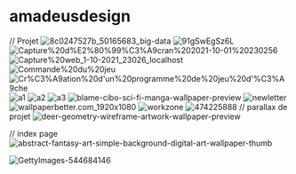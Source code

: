 # amadeusdesign
// Projet
![8c0247527b_50165683_big-data](https://github.com/magicickey/amadeusdesign/blob/main/8c0247527b_50165683_big-data.jpg?raw=true)
![91gSwEgSz6L](https://github.com/magicickey/amadeusdesign/blob/main/91gSwEgSz6L.jpg?raw=true)
![Capture%20d%E2%80%99%C3%A9cran%202021-10-01%20230256](https://github.com/magicickey/amadeusdesign/blob/main/Capture%20d%E2%80%99%C3%A9cran%202021-10-01%20230256.png?raw=true)
![Capture%20web_1-10-2021_23026_localhost](https://github.com/magicickey/amadeusdesign/blob/main/Capture%20web_1-10-2021_23026_localhost.jpeg?raw=true)
![Commande%20du%20jeu](https://github.com/magicickey/amadeusdesign/blob/main/Commande%20du%20jeu.png?raw=true)
![Cr%C3%A9ation%20d'un%20programme%20de%20jeu%20d'%C3%A9che](https://github.com/magicickey/amadeusdesign/blob/main/Cr%C3%A9ation%20d'un%20programme%20de%20jeu%20d'%C3%A9chec.png?raw=true)
![a1](https://github.com/magicickey/amadeusdesign/blob/main/a1.jpeg?raw=true)
![a2](https://github.com/magicickey/amadeusdesign/blob/main/a2.jpeg?raw=true)
![a3](https://github.com/magicickey/amadeusdesign/blob/main/a3.jpeg?raw=true)
![blame-cibo-sci-fi-manga-wallpaper-preview](https://github.com/magicickey/amadeusdesign/blob/main/blame-cibo-sci-fi-manga-wallpaper-preview.png?raw=true)
![newletter](https://github.com/magicickey/amadeusdesign/blob/main/newletter.jpeg?raw=true)
![wallpaperbetter.com_1920x1080](https://github.com/magicickey/amadeusdesign/blob/main/wallpaperbetter.com_1920x1080.jpg?raw=true)
![workzone](https://github.com/magicickey/amadeusdesign/blob/main/workzone.jpeg?raw=true)
![474225888](https://github.com/magicickey/amadeusdesign/blob/main/474225888.png?raw=true)
// parallax de projet
![deer-geometry-wireframe-artwork-wallpaper-preview](https://github.com/magicickey/amadeusdesign/blob/main/deer-geometry-wireframe-artwork-wallpaper-preview.jpg?raw=true)

// index page
![abstract-fantasy-art-simple-background-digital-art-wallpaper-thumb](https://github.com/magicickey/amadeusdesign/blob/main/abstract-fantasy-art-simple-background-digital-art-wallpaper-thumb.jpg?raw=true)

![GettyImages-544684146](https://github.com/magicickey/amadeusdesign/blob/main/GettyImages-544684146.jpg?raw=true)
